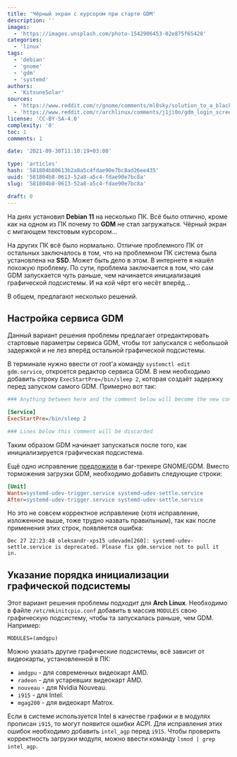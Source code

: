 ```yaml
---
title: 'Чёрный экран с курсором при старте GDM'
description: ''
images:
  - 'https://images.unsplash.com/photo-1542906453-02e875f65428'
categories:
  - 'linux'
tags:
  - 'debian'
  - 'gnome'
  - 'gdm'
  - 'systemd'
authors:
  - 'KitsuneSolar'
sources:
  - 'https://www.reddit.com/r/gnome/comments/ml0sky/solution_to_a_black_screen_on_boot_problem_after/'
  - 'https://www.reddit.com/r/archlinux/comments/j1ji0o/gdm_login_screen_doesnt_show_until_switching_tty/'
license: 'CC-BY-SA-4.0'
complexity: '0'
toc: 1
comments: 1

date: '2021-09-30T11:10:19+03:00'

type: 'articles'
hash: '581804b80613b2a8a5c4fdae90e7bc8ad26ee435'
uuid: '581804b8-0613-52a8-a5c4-fdae90e7bc8a'
slug: '581804b8-0613-52a8-a5c4-fdae90e7bc8a'

draft: 0
---
```


На днях установил **Debian 11** на несколько ПК. Всё было отлично, кроме как на одном из ПК почему то **GDM** не стал загружаться. Чёрный экран с мигающем текстовым курсором...

<!--more-->

На других ПК всё было нормально. Отличие проблемного ПК от остальных заключалось в том, что на проблемном ПК система была установлена на **SSD**. Может быть дело в этом. В интернете я нашёл похожую проблему. По сути, проблема заключается в том, что сам GDM запускается чуть раньше, чем начинается инициализация графической подсистемы. И на кой чёрт его несёт вперёд...

В общем, предлагают несколько решений.

## Настройка сервиса GDM

Данный вариант решения проблемы предлагает отредактировать стартовые параметры сервиса GDM, чтобы тот запускался с небольшой задержкой и не лез вперёд остальной графической подсистемы.

В терминале нужно ввести от root'а команду `systemctl edit gdm.service`, откроется редактор сервиса GDM. В нем необходимо добавить строку `ExecStartPre=/bin/sleep 2`, которая создаёт задержку перед запуском самого GDM. Примерно вот так:

```ini
### Anything between here and the comment below will become the new contents of the file

[Service]
ExecStartPre=/bin/sleep 2

### Lines below this comment will be discarded
```

Таким образом GDM начинает запускаться после того, как инициализируется графическая подсистема.

Ещё одно исправление [предложили](https://gitlab.gnome.org/GNOME/gdm/-/issues/662#note_993169) в баг-трекере GNOME/GDM. Вместо торможения загрузки GDM, необходимо добавить следующие строки:

```ini
[Unit]
Wants=systemd-udev-trigger.service systemd-udev-settle.service
After=systemd-udev-trigger.service systemd-udev-settle.service
```

Но это не совсем корректное исправление (хотя исправление, изложенное выше, тоже трудно назвать правильным), так как после применения этих строк, появляется ошибка:

```terminal {os="linux"}
Dec 27 22:23:48 oleksandr-xps15 udevadm[260]: systemd-udev-settle.service is deprecated. Please fix gdm.service not to pull it in.
```

## Указание порядка инициализации графической подсистемы

Этот вариант решения проблемы подходит для **Arch Linux**. Необходимо в файле `/etc/mkinitcpio.conf` добавить в массив `MODULES` свою графическую подсистему, чтобы та запускалась раньше, чем GDM. Например:

```text
MODULES=(amdgpu)
```

Можно указать другие графические подсистемы, всё зависит от видеокарты, установленной в ПК:

- `amdgpu` - для современных видеокарт AMD.
- `radeon` - для устаревших видеокарт AMD.
- `nouveau` - для Nvidia Nouveau.
- `i915` - для Intel.
- `mgag200` - для видеокарт Matrox.

Если в системе используется Intel в качестве графики и в модулях прописан `i915`, то могут появится ошибки ACPI. Для исправления этих ошибок необходимо добавить `intel_agp` перед `i915`. Чтобы проверить корректность загрузки модуля, можно ввести команду `lsmod | grep intel_agp`.
